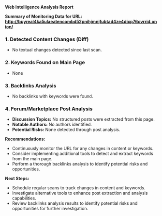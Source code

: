 **Web Intelligence Analysis Report**

**Summary of Monitoring Data for URL: http://buyreal4ka5ulaeatencombd52pnihjmnjfubtad4ze4dixp76ovrrid.onion/**

### 1. Detected Content Changes (Diff)

* No textual changes detected since last scan.

### 2. Keywords Found on Main Page

* None

### 3. Backlinks Analysis

* No backlinks with keywords were found.

### 4. Forum/Marketplace Post Analysis

* **Discussion Topics:** No structured posts were extracted from this page.
* **Notable Authors:** No authors identified.
* **Potential Risks:** None detected through post analysis.

**Recommendations:**

* Continuously monitor the URL for any changes in content or keywords.
* Consider implementing additional tools to detect and extract keywords from the main page.
* Perform a thorough backlinks analysis to identify potential risks and opportunities.

**Next Steps:**

* Schedule regular scans to track changes in content and keywords.
* Investigate alternative tools to enhance post extraction and analysis capabilities.
* Review backlinks analysis results to identify potential risks and opportunities for further investigation.